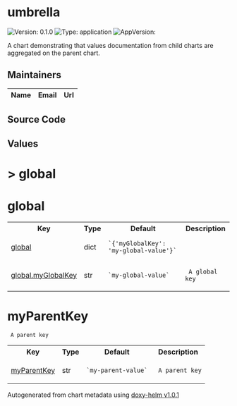 
# umbrella



![Version: 0.1.0](https://img.shields.io/badge/Version-0.1.0-informational?style=flat-square) ![Type: application](https://img.shields.io/badge/Type-application-informational?style=flat-square) ![AppVersion: ](https://img.shields.io/badge/AppVersion--informational?style=flat-square)



A chart demonstrating that values documentation from child charts are aggregated on the parent chart.





## Maintainers

| Name | Email | Url |
| ---- | ------ | --- |




## Source Code





## Values



<h1>> global</h1><h1>global</h1>
<table style="">
    <tr>
        <th>Key</th>
        <th>Type</th>
        <th>Default</th>
        <th>Description</th>
    </tr>
<tr style="" ><td>

[global](.\values.yaml#L1)

</td><td>dict</td><td><code>`{'myGlobalKey': 'my-global-value'}`</code></td><td></td></tr><tr style="" ><td>

[global.myGlobalKey](.\values.yaml#L3)

</td><td>str</td><td><code>`my-global-value`</code></td><td><p><code> A global key</code></p></td></tr>
</table>

<h1>myParentKey</h1><p><code> A parent key</code></p>
<table style="">
    <tr>
        <th>Key</th>
        <th>Type</th>
        <th>Default</th>
        <th>Description</th>
    </tr>
<tr style="" ><td>

[myParentKey](.\values.yaml#L6)

</td><td>str</td><td><code>`my-parent-value`</code></td><td><p><code> A parent key</code></p></td></tr>
</table>



Autogenerated from chart metadata using [doxy-helm v1.0.1](https://github.com/tactful-ai/doxyhelm)
    